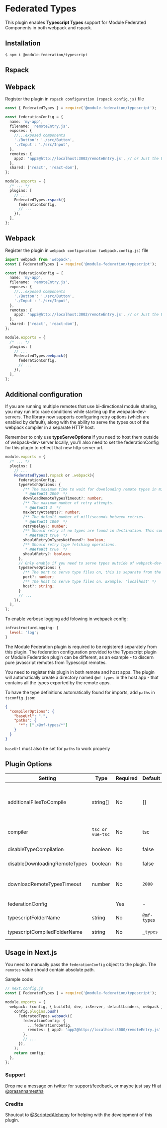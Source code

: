 # Federated Types

This plugin enables **Typescript Types** support for Module Federated Components in both webpack and rspack.

## Installation

```
$ npm i @module-federation/typescript
```

## Rspack

## Webpack

Register the plugin in `rspack configuration (rspack.config.js)` file

```typescript
const { FederatedTypes } = require('@module-federation/typescript');

const federationConfig = {
  name: 'my-app',
  filename: 'remoteEntry.js',
  exposes: {
    //...exposed components
    './Button': './src/Button',
    './Input': './src/Input',
  },
  remotes: {
    app2: 'app2@http://localhost:3002/remoteEntry.js', // or Just the URL 'http://localhost:3002'
  },
  shared: ['react', 'react-dom'],
};

module.exports = {
  /* ... */
  plugins: [
    // ...
    FederatedTypes.rspack({
      federationConfig,
      // ...
    }),
  ],
};
```

## Webpack

Register the plugin in `webpack configuration (webpack.config.js)` file

```typescript
import webpack from 'webpack';
const { FederatedTypes } = require('@module-federation/typescript');

const federationConfig = {
  name: 'my-app',
  filename: 'remoteEntry.js',
  exposes: {
    //...exposed components
    './Button': './src/Button',
    './Input': './src/Input',
  },
  remotes: {
    app2: 'app2@http://localhost:3002/remoteEntry.js', // or Just the URL 'http://localhost:3002'
  },
  shared: ['react', 'react-dom'],
};

module.exports = {
  /* ... */
  plugins: [
    // ...
    FederatedTypes.webpack({
      federationConfig,
      // ...
    }),
  ],
};
```

## Additional configuration

If you are running multiple remotes that use bi-directional module sharing, you may run into race conditions while starting up the webpack-dev-servers. The library now supports configuring retry options (which are enabled by default), along with the ability to serve the types out of the webpack compiler in a separate HTTP host.

Remember to only use <b>typeServeOptions</b> if you need to host them outside of webpack-dev-server locally, you'll also need to set the federationConfig for this plugin to reflect that new http server url.

```typescript
module.exports = {
  /* ... */
  plugins: [
    // ...
    FederatedTypes(.rspack or .webpack){
      federationConfig,
      typeFetchOptions: {
        /** The maximum time to wait for downloading remote types in milliseconds.
         * @default 2000  */
        downloadRemoteTypesTimeout?: number;
        /** The maximum number of retry attempts.
         * @default 3  */
        maxRetryAttempts?: number;
        /** The default number of milliseconds between retries.
         * @default 1000  */
        retryDelay?: number;
        /** Should retry if no types are found in destination. This could be due to another instance still compiling.
         * @default true  */
        shouldRetryOnTypesNotFound?: boolean;
        /** Should retry type fetching operations.
         * @default true  */
        shouldRetry?: boolean;
      },
      // Only enable if you need to serve types outside of webpack-dev-server
      typeServeOptions: {
        /** The port to serve type files on, this is separate from the webpack dev server port. */
        port?: number;
        /** The host to serve type files on. Example: 'localhost' */
        host?: string;
      }
      // ...
    }),
  ],
};
```

To enable verbose logging add folowing in webpack config:

```javascript
infrastructureLogging: {
  level: 'log';
}
```

The Module Federation plugin is required to be registered separately from this plugin. The federation configuration provided to the Typescript plugin or Module Federation plugin can be different, as an example - to discern pure javascript remotes from Typescript remotes.

You need to register this plugin in both remote and host apps. The plugin will automatically create a directory named `@mf-types` in the host app - that contains all the types exported by the remote apps.

To have the type definitions automatically found for imports, add `paths` in `tsconfig.json`:

```json
{
  "compilerOptions": {
    "baseUrl": ".",
    "paths": {
      "*": ["./@mf-types/*"]
    }
  }
}
```

`baseUrl` must also be set for `paths` to work properly

## Plugin Options

| Setting                       | Type             | Required | Default     | Description                                                                                                                                                                                |
| ----------------------------- | ---------------- | -------- | ----------- | ------------------------------------------------------------------------------------------------------------------------------------------------------------------------------------------ |
| additionalFilesToCompile      | string[]         | No       | []          | Any additional files to be included (besides `ModuleFederationPluginOptions.remotes`) in the emission of Typescript types. This is useful for `global.d.ts` files not directly referenced. |
| compiler                      | `tsc or vue-tsc` | No       | tsc         | The compiler to use to emit declaration files. Use `vue-tsc` to emit declarations from your Vue Templates                                                                                  |
| disableTypeCompilation        | boolean          | No       | false       | Disable compiling types for exposed components                                                                                                                                             |
| disableDownloadingRemoteTypes | boolean          | No       | false       | Disable downloading types from remote apps                                                                                                                                                 |
| downloadRemoteTypesTimeout    | number           | No       | `2000`      | The maximum time to wait for downloading remote types. This is to prevent blocking compilation or hanging the plugin.                                                                      |
| federationConfig              |                  | Yes      | -           | Configuration for `ModuleFederationPlugin`                                                                                                                                                 |
| typescriptFolderName          | string           | No       | `@mf-types` | The folder name to download remote types and output compiled types                                                                                                                         |
| typescriptCompiledFolderName  | string           | No       | `_types`    | The folder name to output the raw output from the ts compiler                                                                                                                              |

## Usage in Next.js

You need to manually pass the `federationConfig` object to the plugin. The `remotes` value should contain absolute path.

Sample code:

```typescript
// next.config.js
const { FederatedTypes } = require('@module-federation/typescript');

module.exports = {
  webpack: (config, { buildId, dev, isServer, defaultLoaders, webpack }) => {
    config.plugins.push(
      FederatedTypes.webpack({
        federationConfig: {
          ...federationConfig,
          remotes: { app2: 'app2@http://localhost:3000/remoteEntry.js' },
        },
        // ...
      }),
    );
    return config;
  },
};
```

### Support

Drop me a message on twitter for support/feedback, or maybe just say Hi at [@prasannamestha](https://twitter.com/prasannamestha)

### Credits

Shoutout to [@ScriptedAlchemy](https://twitter.com/ScriptedAlchemy) for helping with the development of this plugin.
